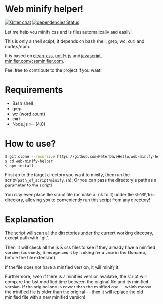 Web minify helper!
========

[![Gitter chat](https://badges.gitter.im/PeterDaveHello/web-minify-helper.svg)](https://gitter.im/PeterDaveHello/web-minify-helper)
[![dependencies Status](https://david-dm.org/PeterDaveHello/web-minify-helper/status.svg)](https://david-dm.org/PeterDaveHello/web-minify-helper)

Let me help you minify css and js files automatically and easily!

This is only a shell script; it depends on bash shell, grep, wc, curl and nodejs/npm.

It is based on [clean-css](https://github.com/jakubpawlowicz/clean-css), [uglify-js](https://github.com/mishoo/UglifyJS2) and [javascript-minifier.com](https://javascript-minifier.com)/[cssminifier.com](https://cssminifier.com).

Feel free to contribute to the project if you want!

Requirements
========
- Bash shell
- grep
- wc (word count)
- curl
- Node.js >= (4.0)

How to use?
========

```sh
$ git clone --recursive https://github.com/PeterDaveHello/web-minify-helper.git
$ cd web-minify-helper
$ npm install
```

First go to the target directory you want to minify, then run the script(`path_of_script/minify.sh`). Or you can pass the directory's path as a parameter to the script!

You may even place the script file (or make a link to it) under the `$HOME/bin` directory, allowing you to conveniently run this script from any directory!

Explanation
========
The script will scan all the directories under the current working directory, except path with '.git'.

Then, it will check all the js & css files to see if they already have a minified version (currently, it recognizes it by looking for a `.min` in the filename, before the file extension).

If the file does not have a minified version, it will minify it.

Furthermore, even if there is a minified version available, the script will compare the last modified time between the original file and its minified version. If the original one is newer than the minified one -- which means the minified file is older than the original -- then it will replace the old minified file with a new minified version!
